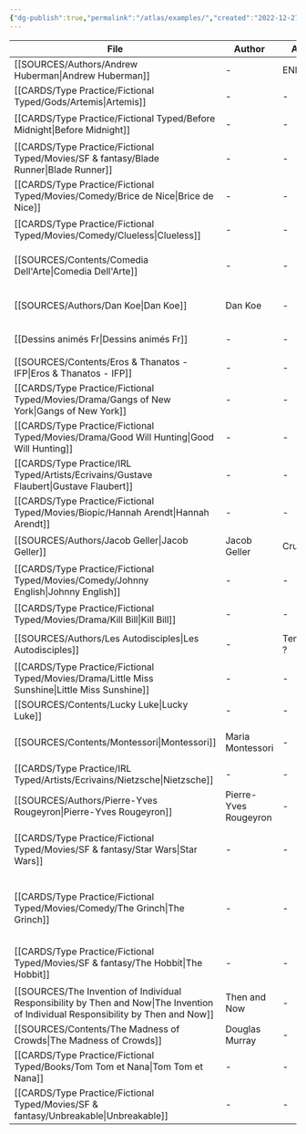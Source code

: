 ```yaml
---
{"dg-publish":true,"permalink":"/atlas/examples/","created":"2022-12-27T20:02:08.824+01:00","updated":"2023-01-14T00:50:26.476+01:00"}
---
```



| File                                                                                                                                  | Author                | Au_T       | Ch_T                         | Theme                                 | Cat           | Me_Cat                          |
| ------------------------------------------------------------------------------------------------------------------------------------- | --------------------- | ---------- | ---------------------------- | ------------------------------------- | ------------- | ------------------------------- |
| [[SOURCES/Authors/Andrew Huberman\|Andrew Huberman]]                                                                               | \-                    | ENFP       | \-                           | \-                                    | \-            | \-                              |
| [[CARDS/Type Practice/Fictional Typed/Gods/Artemis\|Artemis]]                                                                      | \-                    | \-         | \-                           | \-                                    | \-            | \-                              |
| [[CARDS/Type Practice/Fictional Typed/Before Midnight\|Before Midnight]]                                                           | \-                    | \-         | \-                           | \-                                    | fiction       | watch 🎞️                       |
| [[CARDS/Type Practice/Fictional Typed/Movies/SF & fantasy/Blade Runner\|Blade Runner]]                                             | \-                    | \-         | ISTP                         | \-                                    | fiction       | watch 🎞️                       |
| [[CARDS/Type Practice/Fictional Typed/Movies/Comedy/Brice de Nice\|Brice de Nice]]                                                 | \-                    | \-         | ESFP, ISFJ                   | idle, fake, appearances               | fiction       | watch 🎞️                       |
| [[CARDS/Type Practice/Fictional Typed/Movies/Comedy/Clueless\|Clueless]]                                                           | \-                    | \-         | ESFP, Crusader               | \-                                    | irl           | watch 🎞️                       |
| [[SOURCES/Contents/Comedia Dell'Arte\|Comedia Dell'Arte]]                                                                          | \-                    | \-         | \-                           | \-                                    | fiction       | watch 🎞️ / read 🔠             |
| [[SOURCES/Authors/Dan Koe\|Dan Koe]]                                                                                               | Dan Koe               | \-         | ENTP/INTJ                    | dopamine, desire, change              | irl           | watch 🎞️                       |
| [[Dessins animés Fr\|Dessins animés Fr]]                                                                                           | \-                    | \-         | \-                           | \-                                    | fiction       | watch 🎞️                       |
| [[SOURCES/Contents/Eros & Thanatos - IFP\|Eros & Thanatos - IFP]]                                                                  | \-                    | \-         | \-                           | \-                                    | fiction       | read 🔠                         |
| [[CARDS/Type Practice/Fictional Typed/Movies/Drama/Gangs of New York\|Gangs of New York]]                                          | \-                    | \-         | INFJ                         | \-                                    | fiction       | watch 🎞️                       |
| [[CARDS/Type Practice/Fictional Typed/Movies/Drama/Good Will Hunting\|Good Will Hunting]]                                          | \-                    | \-         | INFJ, INFP                   | \-                                    | fiction       | watch 🎞️                       |
| [[CARDS/Type Practice/IRL Typed/Artists/Ecrivains/Gustave Flaubert\|Gustave Flaubert]]                                             | \-                    | \-         | INFP                         | \-                                    | irl           | read 🔠                         |
| [[CARDS/Type Practice/Fictional Typed/Movies/Biopic/Hannah Arendt\|Hannah Arendt]]                                                 | \-                    | \-         | INTJ                         | evil, genocide, Ti                    | fiction       | watch 🎞️                       |
| [[SOURCES/Authors/Jacob Geller\|Jacob Geller]]                                                                                     | Jacob Geller          | Crusader   | Crusader                     | \-                                    | irl           | watch 🎞️                       |
| [[CARDS/Type Practice/Fictional Typed/Movies/Comedy/Johnny English\|Johnny English]]                                               | \-                    | \-         | INTJ, ISFJ                   | Vainglory, Desacration, Pride         | fiction       | watch 🎞️                       |
| [[CARDS/Type Practice/Fictional Typed/Movies/Drama/Kill Bill\|Kill Bill]]                                                          | \-                    | \-         | INTJ, ENTP                   | \-                                    | fiction       | watch 🎞️                       |
| [[SOURCES/Authors/Les Autodisciples\|Les Autodisciples]]                                                                           | \-                    | Templier ? | \-                           | \-                                    | fiction / irl | watch 🎞️                       |
| [[CARDS/Type Practice/Fictional Typed/Movies/Drama/Little Miss Sunshine\|Little Miss Sunshine]]                                    | \-                    | \-         | ESFJ, STJ, INTJ, INFP        | \-                                    | fiction       | watch 🎞️                       |
| [[SOURCES/Contents/Lucky Luke\|Lucky Luke]]                                                                                        | \-                    | \-         | \-                           | \-                                    | \-            | \-                              |
| [[SOURCES/Contents/Montessori\|Montessori]]                                                                                        | Maria Montessori      | \-         | \-                           | education, parenting, mind            | irl           | read 🔠                         |
| [[CARDS/Type Practice/IRL Typed/Artists/Ecrivains/Nietzsche\|Nietzsche]]                                                           | \-                    | \-         | INTJ                         | \-                                    | \-            | \-                              |
| [[SOURCES/Authors/Pierre-Yves Rougeyron\|Pierre-Yves Rougeyron]]                                                                   | Pierre-Yves Rougeyron | \-         | \-                           | \-                                    | irl           | watch 🎞️                       |
| [[CARDS/Type Practice/Fictional Typed/Movies/SF & fantasy/Star Wars\|Star Wars]]                                                   | \-                    | \-         | ENTP, ESTJ, INTJ, INFJ, ISFJ | \-                                    | fiction       | watch 🎞️                       |
| [[CARDS/Type Practice/Fictional Typed/Movies/Comedy/The Grinch\|The Grinch]]                                                       | \-                    | \-         | ENTP                         | UD/UF, Envy, Malevolence, Desacration | fiction / irl | watch 🎞️ / read 🔠 / listen 🎧 |
| [[CARDS/Type Practice/Fictional Typed/Movies/SF & fantasy/The Hobbit\|The Hobbit]]                                                 | \-                    | \-         | ISTJ                         | \-                                    | fiction       | watch 🎞️ / read 🔠             |
| [[SOURCES/The Invention of Individual Responsibility by Then and Now\|The Invention of Individual Responsibility by Then and Now]] | Then and Now          | \-         | \-                           | responsibility, politics              | irl           | watch 🎞️                       |
| [[SOURCES/Contents/The Madness of Crowds\|The Madness of Crowds]]                                                                  | Douglas Murray        | \-         | \-                           | \-                                    | irl           | read 🔠                         |
| [[CARDS/Type Practice/Fictional Typed/Books/Tom Tom et Nana\|Tom Tom et Nana]]                                                     | \-                    | \-         | \-                           | \-                                    | \-            | \-                              |
| [[CARDS/Type Practice/Fictional Typed/Movies/SF & fantasy/Unbreakable\|Unbreakable]]                                               | \-                    | \-         | ISXJ                         | \-                                    | fiction       | watch 🎞️                       |


